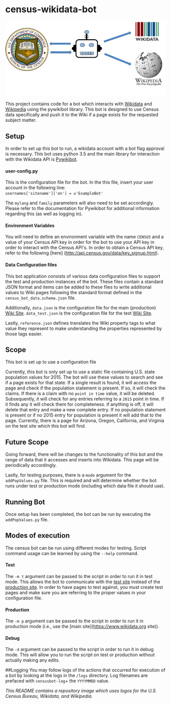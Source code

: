 # census-wikidata-bot

![Census-bot-logo](https://raw.githubusercontent.com/CommerceDataService/census-wikidata-bot/master/images/census_wiki_bot.jpg)

This project contains code for a bot which interacts with [Wikidata](https://www.wikidata.org/wiki/Wikidata:Main_Page) and [Wikipedia](https://en.wikipedia.org/wiki/Main_Page) using the pywikibot library.  This bot is designed to use Census data specifically and push it to the Wiki if a page exists for the requested subject matter.

## Setup
In order to set up this bot to run, a wikidata account with a bot flag approval is necessary.  This bot uses python 3.5 and the main library for interaction with the Wikidata API is [Pywikibot](https://www.mediawiki.org/wiki/Manual:Pywikibot).

#### user-config.py
This is the configuration file for the bot.  In the this file, insert your user account in the following line:<br>
`usernames['sitename']['en'] = u'ExampleBot'`

The `mylang` and `family` parameters will also need to be set accordingly.  Please refer to the documentation for Pywikibot for additional information regarding this (as well as logging in).

#### Environment Variables
You will need to define an environment variable with the name `CENSUS` and a value of your Census API key in order for the bot to use your API key in order to interact with the Census API's.  In order to obtain a Census API key, refer to the following [here] (http://api.census.gov/data/key_signup.html).

#### Data Configuration files
This bot application consists of various data configuration files to support the test and production instances of the bot.  These files contain a standard JSON format and items can be added to these files to write additional values to Wiki pages following the standard format defined in the `census_bot_data.schema.json` file.

Additionally, `data.json` is the configuration file for the main (production) [Wiki Site](https://www.wikidata.org/).  `data_test.json` is the configuration file for the test [Wiki Site](test.wikidata.org).

Lastly, `reference.json` defines translates the Wiki property tags to what value they represent to make understanding the properties represented by those tags easier.

## Scope
This bot is set up to use a configuration file

Currently, this bot is only set up to use a static file containing U.S. state population values for 2015.  The bot will use these values to search and see if a page exists for that state.  If a single result is found, it will access the page and check if the population statement is present.  If so, it will check the claims.  If there is a claim with no `point in time` value, it will be deleted.  Subsequently, it will check for any entries referring to a `2015` point in time.  If it finds any it will check them for completeness.  if anything is off, it will delete that entry and make a new complete entry.  If no population statement is present or if no 2015 entry for population is present it will add that to the page.  Currently, there is a page for Arizona, Oregon, California, and Virginia on the test site which this bot will find.

## Future Scope
Going forward, there will be changes to the functionality of this bot and the range of data that it accesses and inserts into Wikidata.  This page will be periodically accordingly.




Lastly, for testing purposes, there is a `mode` argument for the `addPopValues.py` file.  This is required and will determine whether the bot runs under test or production mode (including which data file it should use).

## Running Bot
Once setup has been completed, the bot can be run by executing the `addPopValues.py` file.

## Modes of execution
The census bot can be run using different modes for testing.  Script command usage can be learned by using the `--help` command.

#### Test
The `-m t` argument can be passed to the script in order to run it in test mode.  This allows the bot to communicate with the [test site](test.wikidata.org) instead of the [production site](https://www.wikidata.org/).  In order to have pages to test against, you must create test pages and make sure you are referring to the proper values in your configuration file.

#### Production
The `-m p` argument can be passed to the script in order to run it in production mode (i.e., use the [main site](https://www.wikidata.org site)).

#### Debug
The `-d` argument can be passed to the script in order to run it in debug mode.  This will allow you to run the script on test or production without actually making any edits.

##Logging
You may follow logs of the actions that occurred for execution of a bot by looking at the logs in the `/logs` directory.  Log filenames are prefaced with `censusbot-log`+ the `YYYYMMDD` value.







*This README contains a repository image which uses logos for the U.S. Census Bureau, Wikidata, and Wikipedia.*
